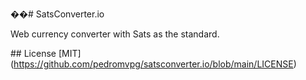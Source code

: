 ��#  SatsConverter.io

Web currency converter with Sats as the standard.

 # #   L i c e n s e   [ M I T ] (https://github.com/pedromvpg/satsconverter.io/blob/main/LICENSE)
